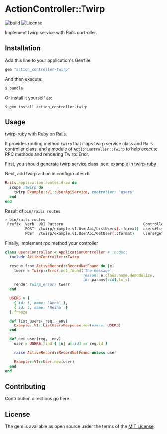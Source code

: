 # ActionController::Twirp

[![build](https://github.com/arisawa/action_controller-twirp/actions/workflows/ruby.yml/badge.svg)](https://github.com/arisawa/action_controller-twirp/actions/workflows/ruby.yml)
![License](https://img.shields.io/github/license/arisawa/action_controller-twirp)

Implement twirp service with Rails controller.

## Installation
Add this line to your application's Gemfile:

```ruby
gem "action_controller-twirp"
```

And then execute:
```bash
$ bundle
```

Or install it yourself as:
```bash
$ gem install action_controller-twirp
```

## Usage
[twirp-ruby](https://github.com/twitchtv/twirp-ruby) with Ruby on Rails.

It provides routing method `twirp` that maps twirp service class and Rails controller class, and a module of `ActionController::Twirp` to help execute RPC methods and rendering Twirp::Error.

First, you should generate twirp service class. see: [example in twirp-ruby](https://github.com/twitchtv/twirp-ruby/wiki#usage-example)

Next, add twirp action in config/routes.rb
```ruby
Rails.application.routes.draw do
  scope :twirp do
    twirp Example::V1::UserApiService, controller: 'users'
  end
end
```

Result of `bin/rails routes`
```sh
> bin/rails routes
 Prefix  Verb  URI Pattern                                    Controller#Action
         POST  /twirp/example.v1.UserApi/ListUsers(.:format)  users#list_users
         POST  /twirp/example.v1.UserApi/GetUser(.:format)    users#get_user
```

Finally, implement rpc method your controller
```ruby
class UsersController < ApplicationController # :nodoc:
  include ActionController::Twirp

  rescue_from ActiveRecord::RecordNotFound do |e|
    twerr = Twirp::Error.not_found('The message',
                                   reason: e.class.name.demodulize,
                                   id: params[:id].to_s)
    render twirp_error: twerr
  end

  USERS = [
    { id: 1, name: 'Anna' },
    { id: 2, name: 'Reina' }
  ].freeze

  def list_users(_req, _env)
    Example::V1::ListUsersResponse.new(users: USERS)
  end

  def get_user(req, _env)
    user = USERS.find { |u| u[:id] == req.id }

    raise ActiveRecord::RecordNotFound unless user

    Example::V1::User.new(user)
  end
end
```

## Contributing
Contribution directions go here.

## License
The gem is available as open source under the terms of the [MIT License](https://opensource.org/licenses/MIT).
